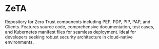 # ZeTA

Repository for Zero Trust components including PEP, PDP, PIP, PAP, and Clients. Features source code, comprehensive documentation, test cases, and Kubernetes manifest files for seamless deployment. Ideal for developers seeking robust security architecture in cloud-native environments.